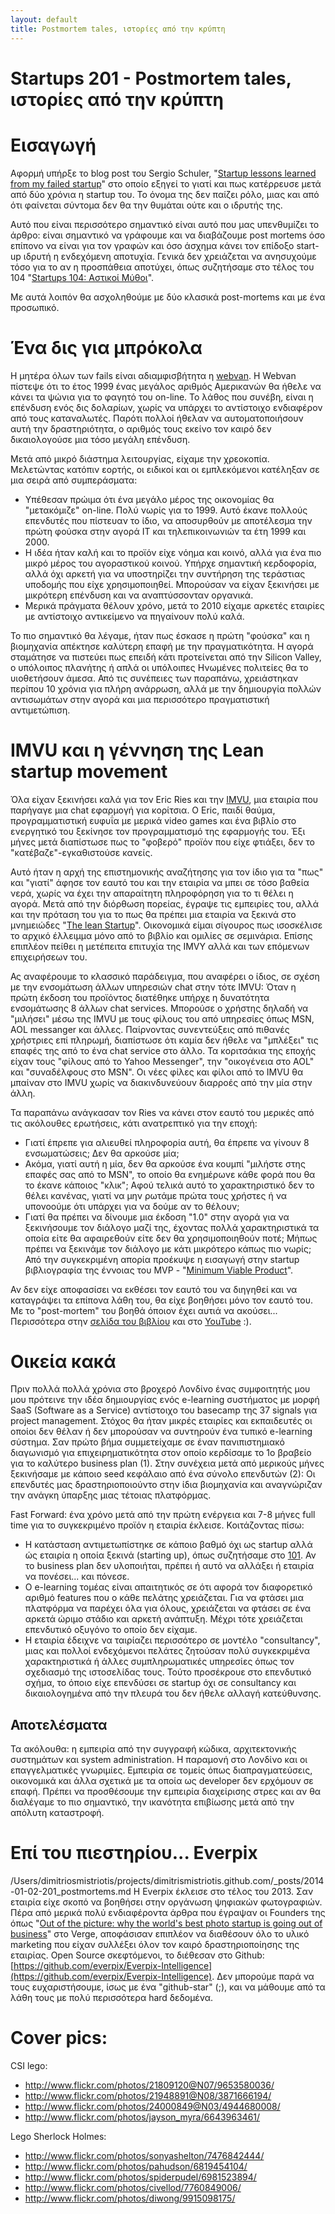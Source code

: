 ```yaml
---
layout: default
title: Postmortem tales, ιστορίες από την κρύπτη
---
```


# Startups 201 - Postmortem tales, ιστορίες από την κρύπτη

# Εισαγωγή

Αφορμή υπήρξε το blog post του Sergio Schuler, "[Startup lessons learned from my failed startup](http://www.sergioschuler.com/startup-lessons-learned-from-my-failed-startup/)" στο οποίο εξηγεί το γιατί και πως κατέρρευσε μετά από δύο χρόνια η startup του. Το όνομα της δεν παίζει ρόλο, μιας και από ότι φαίνεται σύντομα δεν θα την θυμάται ούτε και ο ιδρυτής της.

Αυτό που είναι περισσότερο σημαντικό είναι αυτό που μας υπενθυμίζει το άρθρο: είναι σημαντικό να γράφουμε και να διαβάζουμε post mortems όσο επίπονο να είναι για τον γραφών και όσο άσχημα κάνει τον επίδοξο start-up ιδρυτή η ενδεχόμενη αποτυχία. Γενικά δεν χρειάζεται να ανησυχούμε τόσο για το αν η προσπάθεια αποτύχει, όπως συζητήσαμε στο τέλος του 104 "[Startups 104: Αστικοί Μύθοι](http://tnfy.gr/2014/01/06/startups-104/)".

Με αυτά λοιπόν θα ασχοληθούμε με δύο κλασικά post-mortems και με ένα προσωπικό.

# Ένα δις για μπρόκολα

Η μητέρα όλων των fails είναι αδιαμφισβήτητα η [webvan](http://en.wikipedia.org/wiki/Webvan). Η Webvan πίστεψε ότι το έτος 1999 ένας μεγάλος αριθμός Αμερικανών θα ήθελε να κάνει τα ψώνια για το φαγητό του on-line. Το λάθος που συνέβη, είναι η επένδυση ενός δις δολαρίων, χωρίς να υπάρχει το αντίστοιχο ενδιαφέρον από τους καταναλωτές. Παρότι πολλοί ήθελαν να αυτοματοποιήσουν αυτή την δραστηριότητα, ο αριθμός τους εκείνο τον καιρό δεν δικαιολογούσε μια τόσο μεγάλη επένδυση.

Μετά από μικρό διάστημα λειτουργίας, είχαμε την χρεοκοπία. Μελετώντας κατόπιν εορτής, οι ειδικοί και οι εμπλεκόμενοι κατέληξαν σε μια σειρά από συμπεράσματα: 
* Υπέθεσαν πρώιμα ότι ένα μεγάλο μέρος της οικονομίας θα "μετακόμιζε" on-line. Πολύ νωρίς για το 1999. Αυτό έκανε πολλούς επενδυτές που πίστευαν το ίδιο, να αποσυρθούν με αποτέλεσμα την πρώτη φούσκα στην αγορά IT και τηλεπικοινωνιών τα έτη 1999 και 2000.
* Η ιδέα ήταν καλή και το προϊόν είχε νόημα και κοινό, αλλά για ένα πιο μικρό μέρος του αγοραστικού κοινού. Υπήρχε σημαντική κερδοφορία, αλλά όχι αρκετή για να υποστηρίζει την συντήρηση της τεράστιας υποδομής που είχε χρησιμοποιηθεί. Μπορούσαν να είχαν ξεκινήσει με μικρότερη επένδυση και να αναπτύσσονταν οργανικά. 
* Μερικά πράγματα θέλουν χρόνο, μετά το 2010 είχαμε αρκετές εταιρίες με αντίστοιχο αντικείμενο να πηγαίνουν πολύ καλά. 
 
Το πιο σημαντικό θα λέγαμε, ήταν πως έσκασε η πρώτη "φούσκα" και η βιομηχανία απέκτησε καλύτερη επαφή με την πραγματικότητα. Η αγορά σταμάτησε να πιστεύει πως επειδή κάτι προτείνεται από την Silicon Valley, ο υπόλοιπος πλανήτης ή απλά οι υπόλοιπες Ηνωμένες πολιτείες θα το υιοθετήσουν άμεσα. Από τις συνέπειες των παραπάνω, χρειάστηκαν περίπου 10 χρόνια για πλήρη ανάρρωση, αλλά με την δημιουργία πολλών αντισωμάτων στην αγορά και μια περισσότερο πραγματιστική αντιμετώπιση.

# IMVU και η γέννηση της Lean startup movement

Όλα είχαν ξεκινήσει καλά για τον Eric Ries και την [IMVU](http://uk.imvu.com/), μια εταιρία που παρήγαγε μια chat εφαρμογή για κορίτσια. Ο Eric, παιδί θαύμα, προγραμματιστική ευφυΐα με μερικά video games και ένα βιβλίο στο ενεργητικό του ξεκίνησε τον προγραμματισμό της εφαρμογής του. Έξι μήνες μετά διαπίστωσε πως το "φοβερό" προϊόν που είχε φτιάξει, δεν το "κατέβαζε"-εγκαθιστούσε κανείς.

Αυτό ήταν η αρχή της επιστημονικής αναζήτησης για τον ίδιο για τα "πως" και "γιατί" άφησε τον εαυτό του και την εταιρία να μπει σε τόσο βαθεία νερά, χωρίς να έχει την απαραίτητη πληροφόρηση για το τι θέλει η αγορά. Μετά από την διόρθωση πορείας, έγραψε τις εμπειρίες του, αλλά και την πρόταση του για το πως θα πρέπει μια εταιρία να ξεκινά στο μνημειώδες "[The lean Startup](http://theleanstartup.com/book)". Οικονομικά είμαι σίγουρος πως ισοσκέλισε το αρχικό έλλειμμα μόνο από το βιβλίο και ομιλίες σε σεμινάρια. Επίσης επιπλέον πείθει η μετέπειτα επιτυχία της IMVY αλλά και των επόμενων επιχειρήσεων του.

Ας αναφέρουμε το κλασσικό παράδειγμα, που αναφέρει ο ίδιος, σε σχέση με την ενσομάτωση άλλων υπηρεσιών chat στην τότε IMVU: Όταν η πρώτη έκδοση του προϊόντος διατέθηκε υπήρχε η δυνατότητα ενσομάτωσης 8 άλλων chat services. Μπορούσε ο χρήστης δηλαδή να "μιλήσει" μέσω της IMVU με τους φίλους του από υπηρεσίες όπως MSN, AOL messanger και άλλες. Παίρνοντας συνεντεύξεις από πιθανές χρήστριες επί πληρωμή, διαπίστωσε ότι καμία δεν ήθελε να "μπλέξει" τις επαφές της από το ένα chat service στο άλλο. Τα κοριτσάκια της εποχής είχαν τους "φίλους από το Yahoo Messenger", την "οικογένεια στο AOL" και "συναδέλφους στο MSN". Οι νέες φίλες και φίλοι από το IMVU θα μπαίναν στο IMVU χωρίς να διακινδυνεύουν διαρροές από την μία στην άλλη.

Τα παραπάνω ανάγκασαν τον Ries να κάνει στον εαυτό του μερικές από τις ακόλουθες ερωτήσεις, κάτι ανατρεπτικό για την εποχή: 
* Γιατί έπρεπε για αλιευθεί πληροφορία αυτή, θα έπρεπε να γίνουν 8 ενσωματώσεις; Δεν θα αρκούσε μία; 
* Ακόμα, γιατί αυτή η μία, δεν θα αρκούσε ένα κουμπί "μιλήστε στης επαφές σας από το MSN", το οποίο θα ενημέρωνε κάθε φορά που θα το έκανε κάποιος "κλικ"; Αφού τελικά αυτό το χαρακτηριστικό δεν το θέλει κανένας, γιατί να μην ρωτάμε πρώτα τους χρήστες ή να υπονοούμε ότι υπάρχει για να δούμε αν το θέλουν; 
* Γιατί θα πρέπει να δίνουμε μια έκδοση "1.0" στην αγορά για να ξεκινήσουμε τον διάλογο μαζί της, έχοντας πολλά χαρακτηριστικά τα οποία είτε θα αφαιρεθούν είτε δεν θα χρησιμοποιηθούν ποτέ; Μήπως πρέπει να ξεκινάμε τον διάλογο με κάτι μικρότερο κάπως πιο νωρίς; Από την συγκεκριμένη απορία προέκυψε η εισαγωγή στην startup βιβλιογραφία της έννοιας του MVP - "[Minimum Viable Product](http://en.wikipedia.org/wiki/Minimum_viable_product)". 
 
Αν δεν είχε αποφασίσει να εκθέσει τον εαυτό του να διηγηθεί και να καταγράψει τα επίπονα λάθη του, θα είχε βοηθήσει μόνο τον εαυτό του. Με το "post-mortem" του βοηθά όποιον έχει αυτιά να ακούσει... Περισσότερα στην [σελίδα του βιβλίου](http://theleanstartup.com/book) και στο [YouTube](http://www.youtube.com/watch?v=fEvKo90qBns) :).

# Οικεία κακά

Πριν πολλά πολλά χρόνια στο βροχερό Λονδίνο ένας συμφοιτητής μου μου πρότεινε την ιδέα δημιουργίας ενός e-learning συστήματος με μορφή SaaS (Software as a Service) αντίστοιχο του basecamp της 37 signals για project management. Στόχος θα ήταν μικρές εταιρίες και εκπαιδευτές οι οποίοι δεν θέλαν ή δεν μπορούσαν να συντηρούν ένα τυπικό e-learning σύστημα. Σαν πρώτο βήμα συμμετείχαμε σε έναν πανιπιστημιακό διαγωνισμό για επιχειρηματικότητα στον οποίο κερδίσαμε το 1ο βραβείο για το καλύτερο business plan (1). Στην συνέχεια μετά από μερικούς μήνες ξεκινήσαμε με κάποιο seed κεφάλαιο από ένα σύνολο επενδυτών (2): Οι επενδυτές μας δραστηριοποιούντο στην ίδια βιομηχανία και αναγνώριζαν την ανάγκη ύπαρξης μιας τέτοιας πλατφόρμας.

Fast Forward: ένα χρόνο μετά από την πρώτη ενέργεια και 7-8 μήνες full time για το συγκεκριμένο προϊόν η εταιρία έκλεισε. Κοιτάζοντας πίσω:

* Η κατάσταση αντιμετωπίστηκε σε κάποιο βαθμό όχι ως startup αλλά ώς εταιρία η οποία ξεκινά (starting up), όπως συζητήσαμε στο [101](http://tnfy.gr/2013/11/18/startups-101/). Αν το business plan δεν υλοποιήται, πρέπει ή αυτό να αλλάξει ή εταιρία να πονέσει... και πόνεσε.
* O e-learning τομέας είναι απαιτητικός σε ότι αφορά τον διαφορετικό αριθμό  features που ο κάθε πελάτης χρειάζεται. Για να φτάσει μια πλατφόρμα να παρέχει όλα για όλους, χρειάζεται να φτάσει σε ένα αρκετά ώριμο στάδιο και αρκετή ανάπτυξη. Μέχρι τότε χρειάζεται επενδυτικό οξυγόνο το οποίο δεν είχαμε.
* Η εταιρία έδειχνε να ταιρίαζει περισσότερο σε μοντέλο "consultancy", μιας και πολλοί ενδεχόμενοι πελάτες ζητούσαν πολύ συγκεκριμένα χαρακτηριστικά ή άλλες συμπληρωματικές υπηρεσίες όπως τον σχεδιασμό της ιστοσελίδας τους. Τούτο προσέκρουε στο επενδυτικό σχήμα, το όποιο είχε επενδύσει σε startup όχι σε consultancy και δικαιολογημένα από την πλευρά του δεν ήθελε αλλαγή κατεύθυνσης.

## Αποτελέσματα

Τα ακόλουθα: η εμπειρία από την συγγραφή κώδικα, αρχιτεκτονικής συστημάτων και system administration. Η παραμονή στο Λονδίνο και οι επαγγελματικές γνωριμίες. Εμπειρία σε τομείς όπως διαπραγματεύσεις, οικονομικά και άλλα σχετικά με τα οποία ως developer δεν ερχόμουν σε επαφή. Πρέπει να προσθέσουμε την εμπειρία διαχείρισης στρες και αν θα διαλέγαμε το πιο σημαντικό, την ικανότητα επιβίωσης μετά από την απόλυτη καταστροφή.

# Επί του πιεστηρίου... Everpix
/Users/dimitriosmistriotis/projects/dimitrismistriotis.github.com/_posts/2014-01-02-201_postmortems.md
Η Everpix έκλεισε στο τέλος του 2013. Σαν εταιρία είχε σκοπό να βοηθήσει στην οργάνωση ψηφιακών φωτογραφιών. Πέρα από μερικά πολύ ενδιαφέροντα άρθρα που έγραψαν οι Founders της όπως "[Out of the picture: why the world's best photo startup is going out of business](http://www.theverge.com/2013/11/5/5039216/everpix-life-and-death-inside-the-worlds-best-photo-startup)" στο Verge, αποφάσισαν επιπλέον να διαθέσουν όλο το υλικό marketing που είχαν συλλέξει όλον τον καιρό δραστηριοποίησης της εταιρίας. Open Source σκεφτόμενοι, το διέθεσαν στο Github: [https://github.com/everpix/Everpix-Intelligence](https://github.com/everpix/Everpix-Intelligence). Δεν μπορούμε παρά να τους ευχαριστήσουμε, ίσως με ένα "github-star" (;), και να μάθουμε από τα λάθη τους με πολύ περισσότερα hard δεδομένα.

# Cover pics:

CSI lego:

* http://www.flickr.com/photos/21809120@N07/9653580036/
* http://www.flickr.com/photos/21948891@N08/3871666194/
* http://www.flickr.com/photos/24000849@N03/4944680008/
* http://www.flickr.com/photos/jayson_myra/6643963461/

Lego Sherlock Holmes:
* http://www.flickr.com/photos/sonyashelton/7476842444/
* http://www.flickr.com/photos/pahudson/6819454104/
* http://www.flickr.com/photos/spiderpudel/6981523894/
* http://www.flickr.com/photos/civellod/7760849006/
* http://www.flickr.com/photos/diwong/9915098175/
